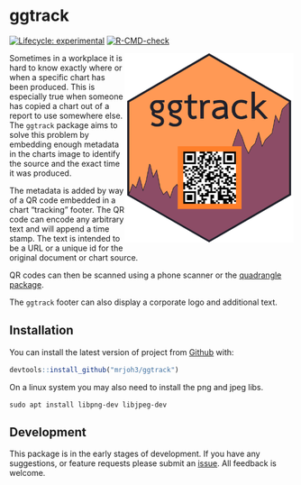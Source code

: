 <!-- README.md is generated from README.Rmd. Please edit that file -->

# ggtrack

<!-- badges: start -->

[![Lifecycle:
experimental](https://img.shields.io/badge/lifecycle-experimental-orange.svg)](https://lifecycle.r-lib.org/articles/stages.html#experimental)
[![R-CMD-check](https://github.com/mrjoh3/ggtrack/workflows/R-CMD-check/badge.svg)](https://github.com/mrjoh3/ggtrack/actions)
<!-- badges: end -->

<div style="float: right;">

<img src="man/figures/ggtrack-logo.svg" width="300px">

</div>

Sometimes in a workplace it is hard to know exactly where or when a
specific chart has been produced. This is especially true when someone
has copied a chart out of a report to use somewhere else. The `ggtrack`
package aims to solve this problem by embedding enough metadata in the
charts image to identify the source and the exact time it was produced.

The metadata is added by way of a QR code embedded in a chart “tracking”
footer. The QR code can encode any arbitrary text and will append a time
stamp. The text is intended to be a URL or a unique id for the original
document or chart source.

QR codes can then be scanned using a phone scanner or the [quadrangle
package](https://github.com/brianwdavis/quadrangle).

The `ggtrack` footer can also display a corporate logo and additional
text.

## Installation

You can install the latest version of project from
[Github](https://github.com) with:

``` r
devtools::install_github("mrjoh3/ggtrack")
```

On a linux system you may also need to install the png and jpeg libs.

``` console
sudo apt install libpng-dev libjpeg-dev
```

## Development

This package is in the early stages of development. If you have any
suggestions, or feature requests please submit an
[issue](https://github.com/mrjoh3/ggtrack/issues). All feedback is
welcome.
